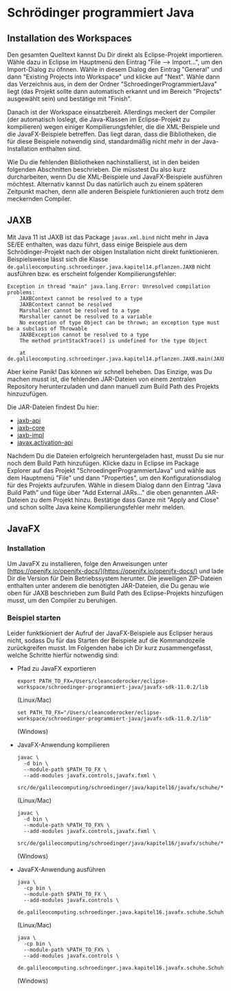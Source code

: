 # Schrödinger programmiert Java

## Installation des Workspaces

Den gesamten Quelltext kannst Du Dir direkt als Eclipse-Projekt importieren. Wähle dazu in Eclipse im Hauptmenü den Eintrag "File —> Import...", um den Import-Dialog zu öfnnen. Wähle in diesem Dialog den Eintrag "General" und dann "Existing Projects into Workspace" und klicke auf "Next". Wähle dann das Verzeichnis aus, in dem der Ordner "SchroedingerProgrammiertJava" liegt (das Projekt sollte dann automatisch erkannt und im Bereich "Projects" ausgewählt sein) und bestätige mit "Finish".

Danach ist der Workspace einsatzbereit. Allerdings meckert der Compiler (der automatisch loslegt, die Java-Klassen im Eclipse-Projekt zu kompilieren) wegen einiger Kompilierungsfehler, die die XML-Beispiele und die JavaFX-Beispiele betreffen. Das liegt daran, dass die Bibliotheken, die für diese Beispiele notwendig sind, standardmäßig nicht mehr in der Java-Installation enthalten sind.

Wie Du die fehlenden Bibliotheken nachinstallierst, ist in den beiden folgenden Abschnitten beschrieben. Die müsstest Du also kurz durcharbeiten, wenn Du die XML-Beispiele und JavaFX-Beispiele ausführen möchtest. Alternativ kannst Du das natürlich auch zu einem späteren Zeitpunkt machen, denn alle anderen Beispiele funktionieren auch trotz dem meckernden Compiler.

## JAXB

Mit Java 11 ist JAXB ist das Package `javax.xml.bind` nicht mehr in Java SE/EE enthalten, was dazu führt, dass einige Beispiele aus dem Schrödinger-Projekt nach der obigen Installation nicht direkt funktionieren. Beispielsweise lässt sich die Klasse `de.galileocomputing.schroedinger.java.kapitel14.pflanzen.JAXB` nicht ausführen bzw. es erscheint folgender Kompilierungsfehler:

```
Exception in thread "main" java.lang.Error: Unresolved compilation problems:
	JAXBContext cannot be resolved to a type
	JAXBContext cannot be resolved
	Marshaller cannot be resolved to a type
	Marshaller cannot be resolved to a variable
	No exception of type Object can be thrown; an exception type must be a subclass of Throwable
	JAXBException cannot be resolved to a type
	The method printStackTrace() is undefined for the type Object

	at de.galileocomputing.schroedinger.java.kapitel14.pflanzen.JAXB.main(JAXB.java:35)
```

Aber keine Panik! Das können wir schnell beheben. Das Einzige, was Du machen musst ist, die fehlenden JAR-Dateien von einem zentralen Repository herunterzuladen und dann manuell zum Build Path des Projekts hinzuzufügen.

Die JAR-Dateien findest Du hier:

* [jaxb-api](https://mvnrepository.com/artifact/javax.xml.bind/jaxb-api/2.3.1)
* [jaxb-core](https://mvnrepository.com/artifact/com.sun.xml.bind/jaxb-core/2.3.0.1)
* [jaxb-impl](https://mvnrepository.com/artifact/com.sun.xml.bind/jaxb-impl/2.3.2)
* [javax.activation-api](https://mvnrepository.com/artifact/javax.activation/javax.activation-api/1.2.0)

Nachdem Du die Dateien erfolgreich heruntergeladen hast, musst Du sie nur noch dem Build Path hinzufügen. Klicke dazu in Eclipse im Package Explorer auf das Projekt "SchroedingerProgrammiertJava" und wähle aus dem Hauptmenü "File" und dann "Properties", um den Konfigurationsdialog für des Projekts aufzurufen. Wähle in diesem Dialog dann den Eintrag "Java Build Path" und füge über "Add External JARs..." die oben genannten JAR-Dateien zu dem Projekt hinzu. Bestätige dass Ganze mit "Apply and Close" und schon sollte Java keine Kompilierungsfehler mehr melden.

## JavaFX

### Installation

Um JavaFX zu installieren, folge den Anweisungen unter [https://openjfx.io/openjfx-docs/](https://openjfx.io/openjfx-docs/) und lade Dir die Version für Dein Betriebssystem herunter. Die jeweiligen ZIP-Dateien enthalten unter anderem die benötigten JAR-Dateien, die Du genau wie oben für JAXB beschrieben zum Build Path des Eclipse-Projekts hinzufügen musst, um den Compiler zu beruhigen.

### Beispiel starten

Leider funktkioniert der Aufruf der JavaFX-Beispiele aus Eclipser heraus nicht, sodass Du für das Starten der Beispiele auf die Kommandozeile zurückgreifen musst. Im Folgenden habe ich Dir kurz zusammengefasst, welche Schritte hierfür notwendig sind:

* Pfad zu JavaFX exportieren
  ```
  export PATH_TO_FX=/Users/cleancoderocker/eclipse-workspace/schroedinger-programmiert-java/javafx-sdk-11.0.2/lib
  ```
  (Linux/Mac)
  ```
  set PATH_TO_FX="/Users/cleancoderocker/eclipse-workspace/schroedinger-programmiert-java/javafx-sdk-11.0.2/lib"
  ```
  (Windows)

* JavaFX-Anwendung kompilieren
  ```
  javac \
    -d bin \
    --module-path $PATH_TO_FX \
    --add-modules javafx.controls,javafx.fxml \
    src/de/galileocomputing/schroedinger/java/kapitel16/javafx/schuhe/*.java
  ```
  (Linux/Mac)
  ```
  javac \
    -d bin \
    --module-path %PATH_TO_FX% \
    --add-modules javafx.controls,javafx.fxml \
    src/de/galileocomputing/schroedinger/java/kapitel16/javafx/schuhe/*.java
  ```
  (Windows)

* JavaFX-Anwendung ausführen
  ```
  java \
    -cp bin \
    --module-path $PATH_TO_FX \
    --add-modules javafx.controls \
    de.galileocomputing.schroedinger.java.kapitel16.javafx.schuhe.SchuhKartonVolumenBerechnerGUI
  ```
  (Linux/Mac)
  ```
  java \
    -cp bin \
    --module-path %PATH_TO_FX% \
    --add-modules javafx.controls \
    de.galileocomputing.schroedinger.java.kapitel16.javafx.schuhe.SchuhKartonVolumenBerechnerGUI
  ```
  (Windows)
